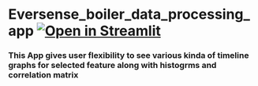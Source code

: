 # Eversense_boiler_data_processing_app [![Open in Streamlit](https://static.streamlit.io/badges/streamlit_badge_black_white.svg)](https://share.streamlit.io/lonaresrhr/eversense_boiler_data_processing_app/main/app_heroku_simple.py)

### This App gives user flexibility to see various kinda of timeline graphs for selected feature along with histogrms and correlation matrix

